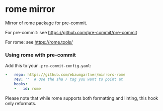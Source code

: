 rome mirror
===============

Mirror of rome package for pre-commit.

For pre-commit: see https://github.com/pre-commit/pre-commit

For rome: see https://rome.tools/


### Using rome with pre-commit

Add this to your `.pre-commit-config.yaml`:

```yaml
-   repo: https://github.com/ebaumgartner/mirrors-rome
    rev: ''  # Use the sha / tag you want to point at
    hooks:
    -   id: rome
```

Please note that while rome supports both formatting and linting, this hook
only reformats.